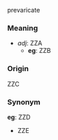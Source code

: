 prevaricate
### Meaning
+ _adj_: ZZA
    + __eg__: ZZB

### Origin

ZZC

### Synonym

__eg__: ZZD

+ ZZE


